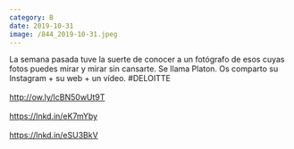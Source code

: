 ```yaml
--- 
category: B 
date: 2019-10-31 
image: /844_2019-10-31.jpeg 
--- 
```


La semana pasada tuve la suerte de conocer a un fotógrafo de esos cuyas fotos puedes mirar y mirar sin cansarte. Se llama Platon. Os comparto su Instagram + su web + un vídeo. #DELOITTE  <br><br>http://ow.ly/IcBN50wUt9T<br><br>https://lnkd.in/eK7mYby<br><br>https://lnkd.in/eSU3BkV